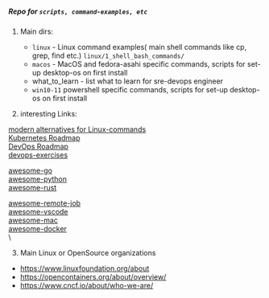 ##### Repo for ```scripts, command-examples, etc```

1. Main dirs:
   * ```linux``` - Linux command examples( main shell commands like cp, grep, find etc.) ```linux/1_shell_bash_commands/```
   * ```macos``` - MacOS and fedora-asahi specific commands, scripts for set-up desktop-os on first install
   * what_to_learn - list what to learn for sre-devops engineer
   * ```win10-11``` powershell specific commands, scripts for set-up desktop-os on first install


2. interesting Links:  

[modern alternatives for Linux-commands](https://github.com/ibraheemdev/modern-unix)  
[Kubernetes Roadmap](https://roadmap.sh/kubernetes)  
[DevOps Roadmap](https://roadmap.sh/devops)  
[devops-exercises](https://github.com/bregman-arie/devops-exercises)  

[awesome-go](https://github.com/avelino/awesome-go)  
[awesome-python](https://github.com/vinta/awesome-python)  
[awesome-rust](https://github.com/rust-unofficial/awesome-rust)  

[awesome-remote-job](https://github.com/lukasz-madon/awesome-remote-job)  
[awesome-vscode](https://github.com/viatsko/awesome-vscode)  
[awesome-mac](https://github.com/jaywcjlove/awesome-mac)  
[awesome-docker](https://github.com/veggiemonk/awesome-docker)  
\


3. Main Linux or OpenSource organizations
* https://www.linuxfoundation.org/about
* https://opencontainers.org/about/overview/
* https://www.cncf.io/about/who-we-are/
